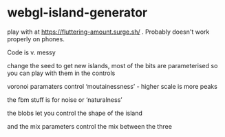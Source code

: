 # webgl-island-generator



play with at https://fluttering-amount.surge.sh/ . Probably doesn't work properly on phones. 

Code is v. messy

change the seed to get new islands, most of the bits are parameterised so you can play with them in the controls

voronoi paramaters control ‘moutainessness’ - higher scale is more peaks

the fbm stuff is for noise or ‘naturalness’

the blobs let you control the shape of the island

and the mix parameters control the mix between the three
